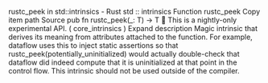 rustc_peek in std::intrinsics - Rust
std
::
intrinsics
Function
rustc_peek
Copy item path
Source
pub fn rustc_peek<T>(_: T) -> T
🔬
This is a nightly-only experimental API. (
core_intrinsics
)
Expand description
Magic intrinsic that derives its meaning from attributes
attached to the function.
For example, dataflow uses this to inject static assertions so
that
rustc_peek(potentially_uninitialized)
would actually
double-check that dataflow did indeed compute that it is
uninitialized at that point in the control flow.
This intrinsic should not be used outside of the compiler.